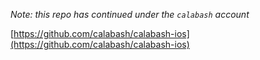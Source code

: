 *Note: this repo has continued under the `calabash` account*

[https://github.com/calabash/calabash-ios](https://github.com/calabash/calabash-ios)
